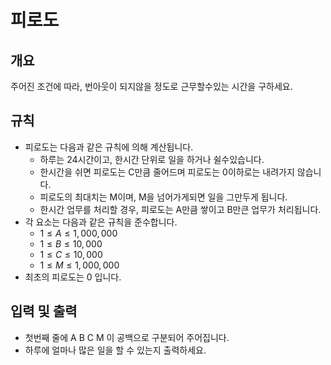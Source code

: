 피로도
===
## 개요
주어진 조건에 따라, 번아웃이 되지않을 정도로 근무할수있는 시간을 구하세요.
## 규칙
+ 피로도는 다음과 같은 규칙에 의해 계산됩니다.
    - 하루는 24시간이고, 한시간 단위로 일을 하거나 쉴수있습니다.
    - 한시간을 쉬면 피로도는 C만큼 줄어드며 피로도는 0이하로는 내려가지 않습니다.
    - 피로도의 최대치는 M이며, M을 넘어가게되면 일을 그만두게 됩니다.
    - 한시간 업무를 처리할 경우, 피로도는 A만큼 쌓이고 B만큰 업무가 처리됩니다.
+ 각 요소는 다음과 같은 규칙을 준수합니다.
    - $1 \le A \le 1,000,000$
    - $1 \le B \le 10,000$
    - $1 \le C \le 10,000$
    - $1 \le M \le 1,000,000$
+ 최초의 피로도는 0 입니다.
## 입력 및 출력
+ 첫번째 줄에 A B C M 이 공백으로 구분되어 주어집니다.
+ 하루에 얼마나 많은 일을 할 수 있는지 출력하세요.
